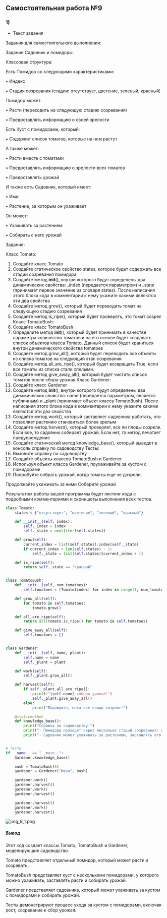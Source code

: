 ## Самостоятельная работа №9

### 1)
- Текст задания

Задания для самостоятельного выполнения:

Задание Садовник и помидоры.

Классовая структура:

Есть Помидор со следующими характеристиками:

• Индекс

• Стадия созревания (стадии: отсутствует, цветение, зеленый, красный)

Помидор может:

• Расти (переходить на следующую стадию созревания)

• Предоставлять информацию о своей зрелости

Есть Куст с помидорами, который:

• Содержит список томатов, которые на нем растут

А также может:

• Расти вместе с томатами

• Предоставлять информацию о зрелости всех томатов

• Предоставлять урожай

И также есть Садовник, который имеет:

• Имя

• Растение, за которым он ухаживает

Он может:

• Ухаживать за растением

• Собирать с него урожай

Задание:

Класс Tomato:

1) Создайте класс Tomato
2) Создайте статическое свойство states, которое будет содержать все 
стадии созревания помидора
3) Создайте метод __init__(), внутри которого будут определены два 
динамических свойства: _index (передается параметром) и _state
(принимает первое значение из словаря states). После написания 
этого блока кода в комментарии к нему укажите какими являются 
эти два свойства
4) Создайте метод grow(), который будет переводить томат на 
следующую стадию созревания
5) Создайте метод is_ripe(), который будет проверять, что томат созрел
Класс TomatoBush:
1) Создайте класс TomatoBush
2) Определите метод __init__(), который будет принимать в качестве 
параметра количество томатов и на его основе будет создавать 
список объектов класса Tomato. Данный список будет храниться 
внутри динамического свойства tomatoes
3) Создайте метод grow_all(), который будет переводить все объекты 
из списка томатов на следующий этап созревания
4) Создайте метод all_are_ripe(), который будет возвращать True, если 
все томаты из списка стали спелыми.
5) Создайте метод give_away_all(), который будет чистить список 
томатов после сбора урожая
Класс Gardener:
1) Создайте класс Gardener
2) Создайте метод __init__(), внутри которого будут определены два 
динамических свойства: name (передается параметром, является 
публичным) и _plant (принимает объект класса TomatoBush). После 
написания этого блока кода в комментарии к нему укажите какими 
являются эти два свойства
3) Создайте метод work(), который заставляет садовника работать, что 
позволяет растению становиться более зрелым
4) Создайте метод harvest(), который проверяет, все ли плоды созрели. 
Если все, то садовник собирает урожай. Если нет, то метод печатает 
предупреждение
5) Создайте статический метод knowledge_base(), который выведет в 
консоль справку по садоводству
Тесты:
1) Вызовите справку по садоводству
2) Создайте объекты классов TomatoBush и Gardener
3) Используя объект класса Gardener, поухаживайте за кустом с 
помидорами
4) Попробуйте собрать урожай, когда томаты еще не дозрели.

Продолжайте ухаживать за ними 
Соберите урожай

Результатом работы вашей программы будет листинг кода с подробными 
комментариями и скриншоты выполнения всех тестов.


```python
class Tomato:
    states = {"отсутствует", "цветение", "зеленый", "красный"}

    def __init__(self, index):
        self._index = index
        self._state = next(iter(self.states))

    def grow(self):
        current_index = list(self.states).index(self._state)
        if current_index < len(self.states) - 1:
            self._state = list(self.states)[current_index + 1]

    def is_ripe(self):
        return self._state == "красный"


class TomatoBush:
    def __init__(self, num_tomatoes):
        self.tomatoes = [Tomato(index) for index in range(1, num_tomatoes + 1)]

    def grow_all(self):
        for tomato in self.tomatoes:
            tomato.grow()

    def all_are_ripe(self):
        return all(tomato.is_ripe() for tomato in self.tomatoes)

    def give_away_all(self):
        self.tomatoes = []


class Gardener:
    def __init__(self, name, plant):
        self.name = name
        self._plant = plant

    def work(self):
        self._plant.grow_all()

    def harvest(self):
        if self._plant.all_are_ripe():
            print(f"{self.name} собрал урожай!")
            self._plant.give_away_all()
        else:
            print("Подождите, пока все плоды созреют!")

    @staticmethod
    def knowledge_base():
        print("Справка по садоводству:")
        print("- Помидоры проходят через несколько стадий созревания: от отсутствия до красного.")
        print("- Садовник может ухаживать за растением, заставлять его расти и собирать урожай.")


# Тесты
if __name__ == "__main__":
    Gardener.knowledge_base()

    bush = TomatoBush(5)
    gardener = Gardener("Иван", bush)

    gardener.work()
    gardener.harvest()
    gardener.work()
    gardener.harvest()

    gardener.harvest()
    gardener.work()
    gardener.harvest()
```

  ![img_9_1.png](https://github.com/xsadsenpai/py_practice/blob/lab9/pic/img_9_1.png)

##### Вывод

Этот код создает классы Tomato, TomatoBush и Gardener, моделирующие садоводство.

Tomato представляет отдельный помидор, который может расти и созревать.

TomatoBush представляет куст с несколькими помидорами, у которого можно ухаживать, заставлять расти и собирать урожай.

Gardener представляет садовника, который может ухаживать за кустом с помидорами и собирать урожай.

Тесты демонстрируют процесс ухода за кустом с помидорами, включая рост, созревание и сбор урожая.

